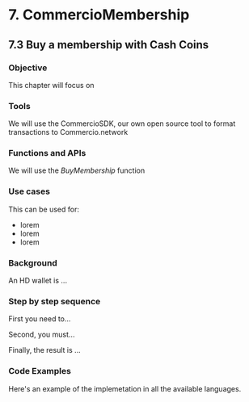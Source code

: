 # 7. CommercioMembership

## 7.3 Buy a membership with Cash Coins

### Objective

This chapter will focus on

### Tools

We will use the CommercioSDK, our own open source tool to format transactions to Commercio.network

### Functions and APIs

We will use the _BuyMembership_ function

### Use cases

This can be used for:

* lorem
* lorem
* lorem


###  Background

An HD wallet is ...

### Step by step sequence

First you need to...

Second, you must...

Finally, the result is ...

### Code Examples

Here's an example of the implemetation in all the available languages.
